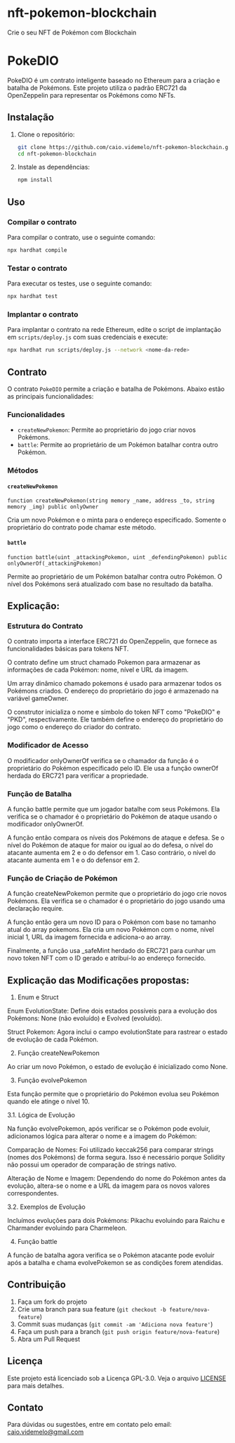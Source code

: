 # nft-pokemon-blockchain
 Crie o seu NFT de Pokémon com Blockchain
 
# PokeDIO

PokeDIO é um contrato inteligente baseado no Ethereum para a criação e batalha de Pokémons. Este projeto utiliza o padrão ERC721 da OpenZeppelin para representar os Pokémons como NFTs.

## Instalação

1. Clone o repositório:
    ```bash
    git clone https://github.com/caio.videmelo/nft-pokemon-blockchain.git
    cd nft-pokemon-blockchain
    ```

2. Instale as dependências:
    ```bash
    npm install
    ```

## Uso

### Compilar o contrato

Para compilar o contrato, use o seguinte comando:
```bash
npx hardhat compile
```

### Testar o contrato

Para executar os testes, use o seguinte comando:
```bash
npx hardhat test
```

### Implantar o contrato

Para implantar o contrato na rede Ethereum, edite o script de implantação em `scripts/deploy.js` com suas credenciais e execute:
```bash
npx hardhat run scripts/deploy.js --network <nome-da-rede>
```

## Contrato

O contrato `PokeDIO` permite a criação e batalha de Pokémons. Abaixo estão as principais funcionalidades:

### Funcionalidades

- `createNewPokemon`: Permite ao proprietário do jogo criar novos Pokémons.
- `battle`: Permite ao proprietário de um Pokémon batalhar contra outro Pokémon.

### Métodos

#### `createNewPokemon`
```solidity
function createNewPokemon(string memory _name, address _to, string memory _img) public onlyOwner
```
Cria um novo Pokémon e o minta para o endereço especificado. Somente o proprietário do contrato pode chamar este método.

#### `battle`
```solidity
function battle(uint _attackingPokemon, uint _defendingPokemon) public onlyOwnerOf(_attackingPokemon)
```
Permite ao proprietário de um Pokémon batalhar contra outro Pokémon. O nível dos Pokémons será atualizado com base no resultado da batalha.

## Explicação:

### Estrutura do Contrato

O contrato importa a interface ERC721 do OpenZeppelin, que fornece as funcionalidades básicas para tokens NFT.

O contrato define um struct chamado Pokemon para armazenar as informações de cada Pokémon: nome, nível e URL da imagem.

Um array dinâmico chamado pokemons é usado para armazenar todos os Pokémons criados. O endereço do proprietário do jogo é armazenado na variável gameOwner.

O construtor inicializa o nome e símbolo do token NFT como "PokeDIO" e "PKD", respectivamente. Ele também define o endereço do proprietário do jogo como o endereço do criador do contrato.

### Modificador de Acesso

O modificador onlyOwnerOf verifica se o chamador da função é o proprietário do Pokémon especificado pelo ID. Ele usa a função ownerOf herdada do ERC721 para verificar a propriedade.

### Função de Batalha

A função battle permite que um jogador batalhe com seus Pokémons. Ela verifica se o chamador é o proprietário do Pokémon de ataque usando o modificador onlyOwnerOf.

A função então compara os níveis dos Pokémons de ataque e defesa. Se o nível do Pokémon de ataque for maior ou igual ao do defesa, o nível do atacante aumenta em 2 e o do defensor em 1. Caso contrário, o nível do atacante aumenta em 1 e o do defensor em 2.

### Função de Criação de Pokémon

A função createNewPokemon permite que o proprietário do jogo crie novos Pokémons. Ela verifica se o chamador é o proprietário do jogo usando uma declaração require.

A função então gera um novo ID para o Pokémon com base no tamanho atual do array pokemons. Ela cria um novo Pokémon com o nome, nível inicial 1, URL da imagem fornecida e adiciona-o ao array.

Finalmente, a função usa _safeMint herdado do ERC721 para cunhar um novo token NFT com o ID gerado e atribuí-lo ao endereço fornecido.

## Explicação das Modificações propostas:

1. Enum e Struct

Enum EvolutionState: Define dois estados possíveis para a evolução dos Pokémons: None (não evoluído) e Evolved (evoluído).

Struct Pokemon: Agora inclui o campo evolutionState para rastrear o estado de evolução de cada Pokémon.

2. Função createNewPokemon

Ao criar um novo Pokémon, o estado de evolução é inicializado como None.

3. Função evolvePokemon

Esta função permite que o proprietário do Pokémon evolua seu Pokémon quando ele atinge o nível 10.

3.1. Lógica de Evolução

Na função evolvePokemon, após verificar se o Pokémon pode evoluir, adicionamos lógica para alterar o nome e a imagem do Pokémon:

Comparação de Nomes: Foi utilizado keccak256 para comparar strings (nomes dos Pokémons) de forma segura. Isso é necessário porque Solidity não possui um operador de comparação de strings nativo.

Alteração de Nome e Imagem: Dependendo do nome do Pokémon antes da evolução, altera-se o nome e a URL da imagem para os novos valores correspondentes.

3.2. Exemplos de Evolução

Incluímos evoluções para dois Pokémons: Pikachu evoluindo para Raichu e Charmander evoluindo para Charmeleon. 

4. Função battle

A função de batalha agora verifica se o Pokémon atacante pode evoluir após a batalha e chama evolvePokemon se as condições forem atendidas.

## Contribuição

1. Faça um fork do projeto
2. Crie uma branch para sua feature (`git checkout -b feature/nova-feature`)
3. Commit suas mudanças (`git commit -am 'Adiciona nova feature'`)
4. Faça um push para a branch (`git push origin feature/nova-feature`)
5. Abra um Pull Request

## Licença

Este projeto está licenciado sob a Licença GPL-3.0. Veja o arquivo [LICENSE](LICENSE) para mais detalhes.

## Contato

Para dúvidas ou sugestões, entre em contato pelo email: caio.videmelo@gmail.com
